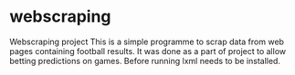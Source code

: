 # webscraping
Webscraping project
This is a simple programme to scrap data from web pages containing football results. 
It was done as a part of project to allow betting predictions on games. 
Before running lxml needs to be installed.
